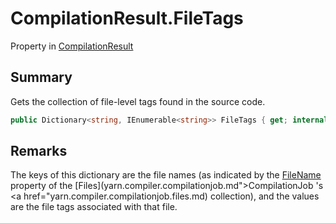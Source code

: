 # CompilationResult.FileTags

Property in [CompilationResult](/docs/api/csharp/yarn.compiler.compilationresult.md)

## Summary


Gets the collection of file-level tags found in the source code.


```csharp
public Dictionary<string, IEnumerable<string>> FileTags { get; internal set; };
```

## Remarks

The keys of this dictionary are the file names (as
indicated by the  [FileName](yarn.compiler.compilationjob.file.filename.md)  property
of the  [Files](yarn.compiler.compilationjob.md">CompilationJob</a> 's  <a href="yarn.compiler.compilationjob.files.md)  collection), and the values are the
file tags associated with that file.


